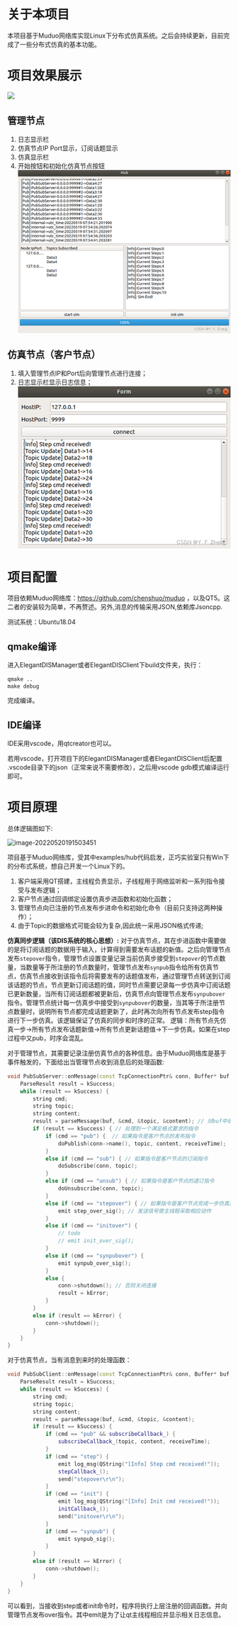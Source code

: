 # 关于本项目

本项目基于Muduo网络库实现Linux下分布式仿真系统。之后会持续更新，目前完成了一些分布式仿真的基本功能。

# 项目效果展示

![](/home/yunfei/MyProject/ElegantDIS/README.assets/DIS.gif)

## 管理节点

1. 日志显示栏
2. 仿真节点IP Port显示，订阅话题显示
3. 仿真显示栏
4. 开始按钮和初始化仿真节点按钮
   ![在这里插入图片描述](README.assets/88335df957d7410fbfaa240c11820425.png)

## 仿真节点（客户节点）

1. 填入管理节点IP和Port后向管理节点进行连接；
2. 日志显示栏显示日志信息；
   ![在这里插入图片描述](README.assets/89326c5f108149988a9e75ad77db364f.png)

# 项目配置

项目依赖Muduo网络库：https://github.com/chenshuo/muduo ，以及QT5。这二者的安装较为简单，不再赘述。另外,消息的传输采用JSON,依赖库Jsoncpp.

测试系统：Ubuntu18.04

## qmake编译

进入ElegantDISManager或者ElegantDISClient下build文件夹，执行：

```shell
qmake .. 
make debug
```

完成编译。

## IDE编译

IDE采用vscode，用qtcreator也可以。

若用vscode，打开项目下的ElegantDISManager或者ElegantDISClient后配置 .vscode目录下的json（正常来说不需要修改），之后用vscode gdb模式编译运行即可。

# 项目原理

总体逻辑图如下:

![image-20220520191503451](/home/yunfei/MyProject/ElegantDIS/README.assets/image-20220520191503451.png)

项目基于Muduo网络库，受其中examples/hub代码启发，正巧实验室只有Win下的分布式系统，想自己开发一个Linux下的。

1. 客户端采用QT搭建，主线程负责显示，子线程用于网络监听和一系列指令接受与发布逻辑；
2. 客户节点通过回调绑定设置仿真步进函数和初始化函数；
3. 管理节点向已注册的节点发布步进命令和初始化命令（目前只支持这两种操作）；
3. 由于Topic的数据格式可能会较为复杂,因此统一采用JSON格式传递;

**仿真同步逻辑（该DIS系统的核心思想）:**
对于仿真节点，其在步进函数中需要做的是将订阅话题的数据用于输入，计算得到需要发布话题的新值。之后向管理节点发布`stepover`指令，管理节点设置变量记录当前仿真步接受到`stepover`的节点数量，当数量等于所注册的节点数量时，管理节点发布`synpub`指令给所有仿真节点，仿真节点接收到该指令后将需要发布的话题值发布，通过管理节点转送到订阅该话题的节点，节点更新订阅话题的值，同时节点需要记录每一步仿真中订阅话题已更新数量，当所有订阅话题都被更新后，仿真节点向管理节点发布`synpubover`指令。管理节点统计每一仿真步中接受到`synpubover`的数量，当其等于所注册节点数量时，说明所有节点都完成话题更新了，此时再次向所有节点发布step指令进行下一步仿真。该逻辑保证了仿真的同步和时序的正常。
逻辑：所有节点先仿真一步->所有节点发布话题新值->所有节点更新话题值->下一步仿真。如果在step过程中又pub，时序会混乱。

对于管理节点，其需要记录注册仿真节点的各种信息。由于Muduo网络库是基于事件触发的，下面给出当管理节点收到消息后的处理函数:

```Cpp
void PubSubServer::onMessage(const TcpConnectionPtr& conn, Buffer* buf, Timestamp receiveTime) {
    ParseResult result = kSuccess;
    while (result == kSuccess) { 
        string cmd;
        string topic;
        string content;
        result = parseMessage(buf, &cmd, &topic, &content); // 对buf中收到的字节流进行处理
        if (result == kSuccess) { // 处理到一个满足格式要求的指令
            if (cmd == "pub") {  // 如果指令是客户节点的发布指令
                doPublish(conn->name(), topic, content, receiveTime);
            }
            else if (cmd == "sub") { // 如果指令是客户节点的订阅指令
                doSubscribe(conn, topic);
            }
            else if (cmd == "unsub") { // 如果指令是客户节点的退订指令
                doUnsubscribe(conn, topic);
            }
            else if (cmd == "stepover") { // 如果指令是客户节点完成一步仿真指令
                emit step_over_sig(); // 发送信号使主线程采取相应动作
            }
            else if (cmd == "initover") {
                // todo
                // emit init_over_sig();
            }
            else if (cmd == "synpubover") {
                emit synpub_over_sig();
            }
            else {
                conn->shutdown(); // 否则关闭连接
                result = kError;
            }
        }
        else if (result == kError) {
            conn->shutdown();
        }
    }
}
```

对于仿真节点，当有消息到来时的处理函数：

```Cpp
void PubSubClient::onMessage(const TcpConnectionPtr& conn, Buffer* buf, Timestamp receiveTime) {
    ParseResult result = kSuccess;
    while (result == kSuccess) {
        string cmd;
        string topic;
        string content;
        result = parseMessage(buf, &cmd, &topic, &content);
        if (result == kSuccess) {
            if (cmd == "pub" && subscribeCallback_) {
                subscribeCallback_(topic, content, receiveTime);
            }
            if (cmd == "step") {
                emit log_msg(QString("[Info] Step cmd received!"));
                stepCallback_();
                send("stepover\r\n");
            }
            if (cmd == "init") {
                emit log_msg(QString("[Info] Init cmd received!"));
                initCallback_();
                send("initover\r\n");
            }
            if (cmd == "synpub") {
                emit synpub_sig();
            }
        }
        else if (result == kError) {
            conn->shutdown();
        }
    }
}
```

可以看到，当接收到step或者init命令时，程序将执行上层注册的回调函数。并向管理节点发布over指令。其中emit是为了让qt主线程相应并显示相关日志信息。